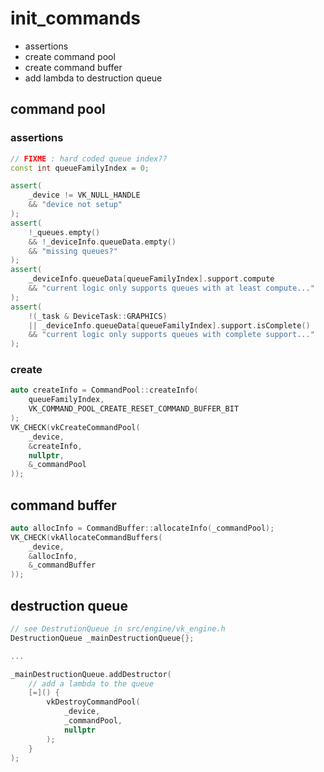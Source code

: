 # init_commands

- assertions
- create command pool
- create command buffer
- add lambda to destruction queue

## command pool

### assertions

``` cpp
// FIXME : hard coded queue index??
const int queueFamilyIndex = 0;

assert(
    _device != VK_NULL_HANDLE 
    && "device not setup"
);
assert(
    !_queues.empty() 
    && !_deviceInfo.queueData.empty() 
    && "missing queues?"
);
assert(
    _deviceInfo.queueData[queueFamilyIndex].support.compute 
    && "current logic only supports queues with at least compute..."
);
assert(
    !(_task & DeviceTask::GRAPHICS) 
    || _deviceInfo.queueData[queueFamilyIndex].support.isComplete() 
    && "current logic only supports queues with complete support..."
);
```

### create
``` cpp
auto createInfo = CommandPool::createInfo(
    queueFamilyIndex, 
    VK_COMMAND_POOL_CREATE_RESET_COMMAND_BUFFER_BIT
);
VK_CHECK(vkCreateCommandPool(
    _device, 
    &createInfo, 
    nullptr, 
    &_commandPool
));
```

## command buffer
``` cpp
auto allocInfo = CommandBuffer::allocateInfo(_commandPool);
VK_CHECK(vkAllocateCommandBuffers(
    _device, 
    &allocInfo, 
    &_commandBuffer
));
```

## destruction queue
``` cpp
// see DestrutionQueue in src/engine/vk_engine.h
DestructionQueue _mainDestructionQueue{};

...

_mainDestructionQueue.addDestructor(
    // add a lambda to the queue
    [=]() { 
        vkDestroyCommandPool(
            _device, 
            _commandPool, 
            nullptr
        ); 
    }
);
```

